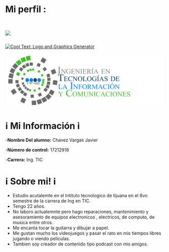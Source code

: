 # Mi perfil : 
# ![](https://images.cooltext.com/5508535.png)
<a href="http://cooltext.com" target="_top"><img src="https://cooltext.com/images/ct_pixel.gif" width="80" height="15" alt="Cool Text: Logo and Graphics Generator" border="0" /></a>

![](https://github.com/JavierChavez/AnalisisSoftwareJavierCV/blob/main/Img/TECNOLOGIAS-DE-LA-INFORMACION-Y-COMUNICACIONES_HEADING1-2048x672.png?raw=true)


# :information_source:  Mi Información :information_source: #

-**Nombre Del alumno:** Chavez Vargas Javier

-**Número de control:** 17212918

-**Carrera:** Ing. TIC

# :information_source:  Sobre mi! :information_source: #

* Estudio acutalemte en el Intituto tecnologico de tijuana en el 8vo semestre de la carrera de Ing en TIC.
* Tengo 22 años.
* No laboro actualemnte pero hago reparaciones, mantenimiento y asesoramiento de equipos electronicos , electricos, de computo, de musica entre otros.
* Me encanta tocar la guitarra y dibujar a papel.
* Me gustan mucho los videojuegos y pasar el rato en mis tiempos libres jugando o viendo peliculas.
* Tambien soy creador de contenido tipo podcast con mis amigos.

  




